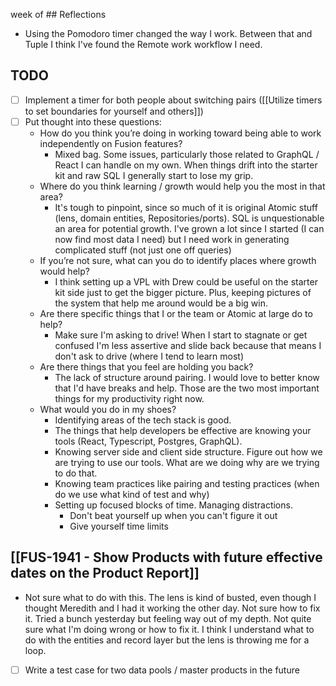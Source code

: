 week of ## Reflections
- Using the Pomodoro timer changed the way I work. Between that and Tuple I think I've found the Remote work workflow I need. 

## TODO
- [ ] Implement a timer for both people about switching pairs ([[Utilize timers to set boundaries for yourself and others]])
- [ ] Put thought into these questions:
	-   How do you think you’re doing in working toward being able to work independently on Fusion features?
		-   Mixed bag. Some issues, particularly those related to GraphQL / React I can handle on my own. When things drift into the starter kit and raw SQL I generally start to lose my grip. 
	-   Where do you think learning / growth would help you the most in that area?
		-   It's tough to pinpoint, since so much of it is original Atomic stuff (lens, domain entities, Repositories/ports). SQL is unquestionable an area for potential growth. I've grown a lot since I started (I can now find most data I need) but I need work in generating complicated stuff (not just one off queries)
	-   If you’re not sure, what can you do to identify places where growth would help?
		-   I think setting up a VPL with Drew could be useful on the starter kit side just to get the bigger picture. Plus, keeping pictures of the system that help me around would be a big win. 
	-   Are there specific things that I or the team or Atomic at large do to help?
		-   Make sure I'm asking to drive! When I start to stagnate or get confused I'm less assertive and slide back because that means I don't ask to drive (where I tend to learn most)
	-   Are there things that you feel are holding you back?
		-   The lack of structure around pairing. I would love to better know that I'd have breaks and help. Those are the two most important things for my productivity right now. 
	-   What would you do in my shoes?
		-   Identifying areas of the tech stack is good. 
		-   The things that help developers be effective are knowing your tools (React, Typescript, Postgres, GraphQL). 
		-   Knowing server side and client side structure. Figure out how we are trying to use our tools. What are we doing why are we trying to do that. 
		-   Knowing team practices like pairing and testing practices (when do we use what kind of test and why)
		-   Setting up focused blocks of time. Managing distractions.
			-   Don't beat yourself up when you can't figure it out
			-   Give yourself time limits


## [[FUS-1941 - Show Products with future effective dates on the Product Report]]
- Not sure what to do with this. The lens is kind of busted, even though I thought Meredith and I had it working the other day. Not sure how to fix it. Tried a bunch yesterday but feeling way out of my depth. Not quite sure what I'm doing wrong or how to fix it. I think I understand what to do with the entities and record layer but the lens is throwing me for a loop. 
- [ ] Write a test case for two data pools / master products in the future